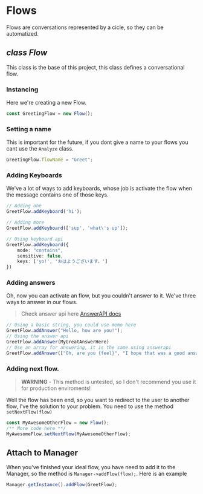 # Flows
Flows are conversations represented by a cicle, so they can be automatized.

## *class Flow*
This class is the base of this project, this class defines a conversational flow.

### Instancing
Here we're creating a new Flow.
```ts
const GreetingFlow = new Flow();
```

### Setting a name
This is important for the future, if you dont give a name to your flows
you cant use the `Analyze` class.
```ts
GreetingFlow.flowName = "Greet";
```

### Adding Keyboards
We've a lot of ways to add keyboards, whose job is activate the flow when the message contains one of those keys.

```ts
// Adding one
GreetFlow.addKeyboard('hi');

// Adding more
GreetFlow.addKeyboard(['sup', 'what\'s up']);

// Using keyboard api
GreetFlow.addKeyboard({
    mode: "contains",
    sensitive: false,
    keys: ['yo!', 'おはようございます。']
})
```

### Adding answers
Oh, now you can activate an flow, but you couldn't answer to it.
We've three ways to answer in our flows.

> Check answer api here [AnswerAPI docs](./AnswerAPI.md)
```ts
// Using a basic string, you could use memo here
GreetFlow.addAnswer("Hello, how are you!");
// Using the answer api
GreetFlow.addAnswer(MyGreatAnswerHere)
// Use an array for answering, it is the same using answerapi
GreetFlow.addAnswer(["Oh, are you {feel}", "I hope that was a good answer"]);
```

### Adding next flow.
> **WARNING** - This method is untested, so I don't recommend you use it for production enviroments!

Well the flow has been end, so you want to redirect to the user to another flow, I've the solution to your problem. You need to use the method `setNextFlow(flow)`

```ts
const MyAwesomeOtherFlow = new Flow();
/** More code here **/
MyAwesomeFlow.setNextFlow(MyAwesomeOtherFlow);
```

## Attach to Manager
When you've finished your ideal flow, you have need to add it to the Manager, so the method is `Manager->addFlow(flow);`. Here is an example
```ts
Manager.getInstance().addFlow(GreetFlow);
```